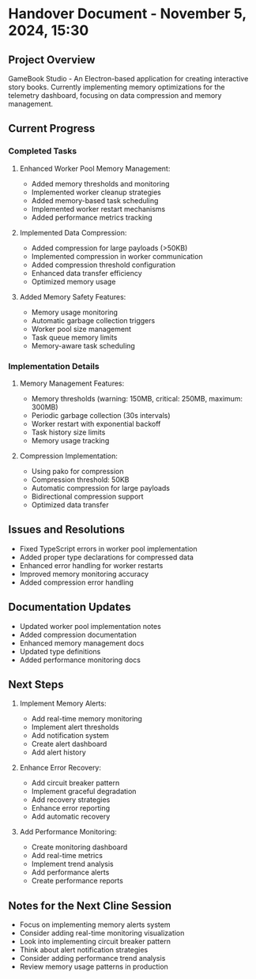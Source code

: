 # Handover Document - November 5, 2024, 15:30

## Project Overview
GameBook Studio - An Electron-based application for creating interactive story books. Currently implementing memory optimizations for the telemetry dashboard, focusing on data compression and memory management.

## Current Progress

### Completed Tasks
1. Enhanced Worker Pool Memory Management:
   - Added memory thresholds and monitoring
   - Implemented worker cleanup strategies
   - Added memory-based task scheduling
   - Implemented worker restart mechanisms
   - Added performance metrics tracking

2. Implemented Data Compression:
   - Added compression for large payloads (>50KB)
   - Implemented compression in worker communication
   - Added compression threshold configuration
   - Enhanced data transfer efficiency
   - Optimized memory usage

3. Added Memory Safety Features:
   - Memory usage monitoring
   - Automatic garbage collection triggers
   - Worker pool size management
   - Task queue memory limits
   - Memory-aware task scheduling

### Implementation Details
1. Memory Management Features:
   - Memory thresholds (warning: 150MB, critical: 250MB, maximum: 300MB)
   - Periodic garbage collection (30s intervals)
   - Worker restart with exponential backoff
   - Task history size limits
   - Memory usage tracking

2. Compression Implementation:
   - Using pako for compression
   - Compression threshold: 50KB
   - Automatic compression for large payloads
   - Bidirectional compression support
   - Optimized data transfer

## Issues and Resolutions
- Fixed TypeScript errors in worker pool implementation
- Added proper type declarations for compressed data
- Enhanced error handling for worker restarts
- Improved memory monitoring accuracy
- Added compression error handling

## Documentation Updates
- Updated worker pool implementation notes
- Added compression documentation
- Enhanced memory management docs
- Updated type definitions
- Added performance monitoring docs

## Next Steps
1. Implement Memory Alerts:
   - Add real-time memory monitoring
   - Implement alert thresholds
   - Add notification system
   - Create alert dashboard
   - Add alert history

2. Enhance Error Recovery:
   - Add circuit breaker pattern
   - Implement graceful degradation
   - Add recovery strategies
   - Enhance error reporting
   - Add automatic recovery

3. Add Performance Monitoring:
   - Create monitoring dashboard
   - Add real-time metrics
   - Implement trend analysis
   - Add performance alerts
   - Create performance reports

## Notes for the Next Cline Session
- Focus on implementing memory alerts system
- Consider adding real-time monitoring visualization
- Look into implementing circuit breaker pattern
- Think about alert notification strategies
- Consider adding performance trend analysis
- Review memory usage patterns in production
